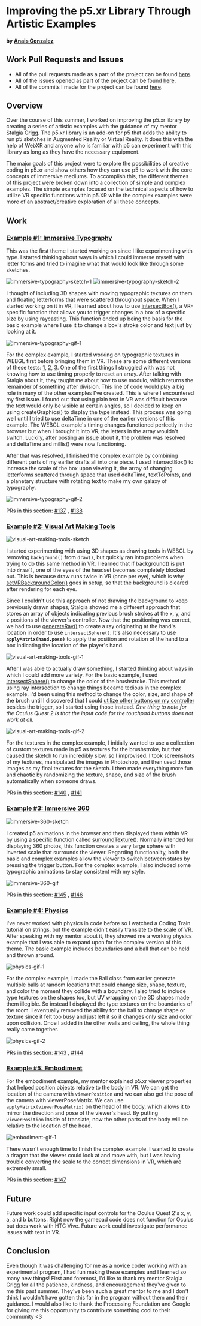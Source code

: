 # Improving the p5.xr Library Through Artistic Examples

#### by [Anais Gonzalez](https://anaisgonzalez.design)



## Work Pull Requests and Issues
  * All of the pull requests made as a part of the project can be found [here](https://github.com/stalgiag/p5.xr/pulls?q=is%3Apr+author%3Aanagondesign+created%3A%3C2021-08-23).
  * All of the issues opened as part of the project can be found [here](https://github.com/stalgiag/p5.xr/issues?q=is%3Aissue+author%3Aanagondesign+created%3A%3C2021-08-23+).
  * All of the commits I made for the project can be found [here](https://github.com/stalgiag/p5.xr/commits?author=anagondesign).



## Overview 
Over the course of this summer, I worked on improving the p5.xr library by creating a series of artistic examples with the guidance of my mentor Stalgia Grigg. The p5.xr library is an add-on for p5 that adds the ability to run p5 sketches in Augmented Reality or Virtual Reality. It does this with the help of WebXR and anyone who is familiar with p5 can experiment with this library as long as they have the necessary equipment. 

The major goals of this project were to explore the possibilities of creative coding in p5.xr and show others how they can use p5 to work with the core concepts of immersive mediums. To accomplish this, the different themes of this project were broken down into a collection of simple and complex examples. The simple examples focused on the technical aspects of how to utilize VR specific functions within p5.XR while the complex examples were more of an abstract/creative exploration of all these concepts. 



## Work

### [Example #1: Immersive Typography](https://github.com/stalgiag/p5.xr/tree/master/examples/immersive-typography)
This was the first theme I started working on since I like experimenting with type. I started thinking about ways in which I could immerse myself with letter forms and tried to imagine what that would look like through some sketches.

![immersive-typography-sketch-1](https://user-images.githubusercontent.com/83731139/130163196-4c37fbfe-95ca-449b-8741-f41697cff63b.jpg)
![immersive-typography-sketch-2](https://user-images.githubusercontent.com/83731139/130163197-7ec096e4-00f4-4962-8e7f-cee00d285e74.jpg)

I thought of including 3D shapes with moving typographic textures on them and floating letterforms that were scattered throughout space. When I started working on it in VR, I learned about how to use [intersectBox()](https://p5xr.org/#/reference/raycasting?id=intersectsbox), a VR-specific function that allows you to trigger changes in a box of a specific size by using raycasting. This function ended up being the basis for the basic example where I use it to change a box's stroke color and text just by looking at it.

![immersive-typography-gif-1](https://user-images.githubusercontent.com/83731139/130161907-ef491b1d-dbce-4d7f-b2c1-647c04ae9c95.gif)

For the complex example, I started working on typographic textures in WEBGL first before bringing them in VR. These are some different versions of these tests: [1](https://editor.p5js.org/agonzal019/sketches/ZTjSOBQ7L), [2](https://editor.p5js.org/agonzal019/sketches/aFxmSlZ2w), [3](https://editor.p5js.org/agonzal019/sketches/PTaRhklbv). One of the first things I struggled with was not knowing how to use timing properly to reset an array. After talking with Stalgia about it, they taught me about how to use modulo, which returns the remainder of something after division. This line of code would play a big role in many of the other examples I've created. This is where I encountered my first issue. I found out that using plain text in VR was difficult because the text would only be visible at certain angles, so I decided to keep on using createGraphics() to display the type instead. This process was going well until I tried to use deltaTime in one of the earlier versions of this example. The WEBGL example's timing changes functioned perfectly in the browser but when I brought it into VR, the letters in the array wouldn't switch. Luckily, after posting an [issue](https://github.com/stalgiag/p5.xr/issues/133) about it, the problem was resolved and deltaTime and millis() were now functioning. 

After that was resolved, I finished the complex example by combining different parts of my earlier drafts all into one piece. I used intersectBox() to increase the scale of the box upon viewing it, the array of changing letterforms scattered through space that used deltaTime, textToPoints, and a planetary structure with rotating text to make my own galaxy of typography.

![immersive-typography-gif-2](https://user-images.githubusercontent.com/83731139/130161915-e75ca7c7-c8e0-419b-9cf1-04bff4281176.gif)

PRs in this section: [#137](https://github.com/stalgiag/p5.xr/pull/137) , [#138](https://github.com/stalgiag/p5.xr/pull/138)



### [Example #2: Visual Art Making Tools](https://github.com/stalgiag/p5.xr/tree/master/examples/visual-art-making-tools)

![visual-art-making-tools-sketch](https://user-images.githubusercontent.com/83731139/130163201-9443f3b4-2a7b-48c6-bc51-cdb708bd53c4.jpg)

I started experimenting with using 3D shapes as drawing tools in WEBGL by removing `background()` from `draw()`, but quickly ran into problems when trying to do this same method in VR. I learned that if background() is put into `draw()`, one of the eyes of the headset becomes completely blocked out. This is because draw runs twice in VR (once per eye), which is why [setVRBackgroundColor()](https://p5xr.org/#/reference/vr?id=setvrbackgroundcolor) goes in setup, so that the background is cleared after rendering for each eye.

Since I couldn't use this approach of not drawing the background to keep previously drawn shapes, Stalgia showed me a different approach that stores an array of objects indicating previous brush strokes at the x, y, and z positions of the viewer's controller. Now that the positioning was correct, we had to use [generateRay()](https://p5xr.org/#/reference/raycasting?id=generateray) to create a ray originating at the hand's location in order to use `intersectSphere()`. It's also necessary to use **`applyMatrix(hand.pose)`** to apply the position and rotation of the hand to a box indicating the location of the player's hand.

![visual-art-making-tools-gif-1](https://user-images.githubusercontent.com/83731139/130161879-d61c1ecb-2000-4310-9794-b11009e46225.gif)

After I was able to actually draw something, I started thinking about ways in which I could add more variety. For the basic example, I used [intersectSphere()](https://p5xr.org/#/reference/raycasting?id=intersectssphere) to change the color of the brushstroke. This method of using ray intersection to change things became tedious in the complex example. I'd been using this method to change the color, size, and shape of the brush until I discovered that I could [utilize other buttons on my controller](https://github.com/stalgiag/p5.xr/blob/master/src/p5xr/core/p5xrInput.js) besides the trigger, so I started using those instead. *One thing to note for the Oculus Quest 2 is that the input code for the touchpad buttons does not work at all.* 

![visual-art-making-tools-gif-2](https://user-images.githubusercontent.com/83731139/130161882-2dd81c55-c823-44b7-bc00-5b98e07a1dac.gif)

For the textures in the complex example, I initially wanted to use a collection of custom textures made in p5 as textures for the brushstroke, but that caused the sketch to run incredibly slow, so I improvised. I took screenshots of my textures, manipulated the images in Photoshop, and then used those images as my final textures for the sketch. I then made everything more fun and chaotic by randomizing the texture, shape, and size of the brush automatically when someone draws. 

PRs in this section: [#140](https://github.com/stalgiag/p5.xr/pull/140) , [#141](https://github.com/stalgiag/p5.xr/pull/141)



### [Example #3: Immersive 360](https://github.com/stalgiag/p5.xr/tree/master/examples/immersive-360)

![immersive-360-sketch](https://user-images.githubusercontent.com/83731139/130163198-e956e189-efae-4a1d-a71b-a2ca36b8f61c.jpg)

I created p5 animations in the browser and then displayed them within VR by using a specific function called [surroundTexture()](https://p5xr.org/#/reference/vr?id=surroundtexture). Normally intended for displaying 360 photos, this function creates a very large sphere with inverted scale that surrounds the viewer. Regarding functionality, both the basic and complex examples allow the viewer to switch between states by pressing the trigger button. For the complex example, I also included some typographic animations to stay consistent with my style.

![immersive-360-gif](https://user-images.githubusercontent.com/83731139/130161902-dbcda386-b55b-4454-8101-f108aa47e89d.gif)

PRs in this section: [#145](https://github.com/stalgiag/p5.xr/pull/145) , [#146](https://github.com/stalgiag/p5.xr/pull/146)



### [Example #4: Physics](https://github.com/stalgiag/p5.xr/tree/master/examples/physics)
I've never worked with physics in code before so I watched a Coding Train tutorial on strings, but the example didn't easily translate to the scale of VR. After speaking with my mentor about it, they showed me a working physics example that I was able to expand upon for the complex version of this theme. The basic example includes boundaries and a ball that can be held and thrown around.

![physics-gif-1](https://user-images.githubusercontent.com/83731139/130161918-e969e700-eea6-46dc-923a-95979775cd6e.gif)

For the complex example, I made the Ball class from earlier generate multiple balls at random locations that could change size, shape, texture, and color the moment they collide with a boundary. I also tried to include type textures on the shapes too, but UV wrapping on the 3D shapes made them illegible. So instead I displayed the type textures on the boundaries of the room. I eventually removed the ability for the ball to change shape or texture since it felt too busy and just left it so it changes only size and color upon collision. Once I added in the other walls and ceiling, the whole thing really came together.

![physics-gif-2](https://user-images.githubusercontent.com/83731139/130161920-9fea2aa4-8e75-458a-9bac-97e67b9ce463.gif)

PRs in this section: [#143](https://github.com/stalgiag/p5.xr/pull/143) , [#144](https://github.com/stalgiag/p5.xr/pull/144)



### [Example #5: Embodiment](https://github.com/stalgiag/p5.xr/pull/147)
For the embodiment example, my mentor explained p5.xr viewer properties that helped position objects relative to the body in VR. We can get the location of the camera with `viewerPosition` and we can also get the pose of the camera with viewerPoseMatrix. We can use `applyMatrix(viewerPoseMatrix)` on the head of the body, which allows it to mirror the direction and pose of the viewer's head. By putting `viewerPosition` inside of translate, now the other parts of the body will be relative to the location of the head.

![embodiment-gif-1](https://user-images.githubusercontent.com/83731139/130161883-66469af7-3e6b-4ab8-bd11-ef92933a9402.gif)

There wasn't enough time to finish the complex example. I wanted to create a dragon that the viewer could look at and move with, but I was having trouble converting the scale to the correct dimensions in VR, which are extremely small.

PRs in this section: [#147](https://github.com/stalgiag/p5.xr/pull/147)




## Future
Future work could add specific input controls for the Oculus Quest 2's x, y, a, and b buttons. Right now the gamepad code does not function for Oculus but does work with HTC Vive.
Future work could investigate performance issues with text in VR.



## Conclusion
Even though it was challenging for me as a novice coder working with an experimental program, I had fun making these examples and I learned so many new things! First and foremost, I'd like to thank my mentor Stalgia Grigg for all the patience, kindness, and encouragement they've given to me this past summer. They've been such a great mentor to me and I don't think I wouldn't have gotten this far in the program without them and their guidance. I would also like to thank the Processing Foundation and Google for giving me this opportunity to contribute something cool to their community &lt;3
